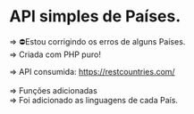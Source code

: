 # API simples de Países.


⇒ ⛔️Estou corrigindo os erros de alguns Países.<br>
⇒ Criada com PHP puro!<br>

⇒ API consumida: https://restcountries.com/
<br>
<br>
⇒ Funções adicionadas
<br>
⇒ Foi adicionado as linguagens de cada País.

